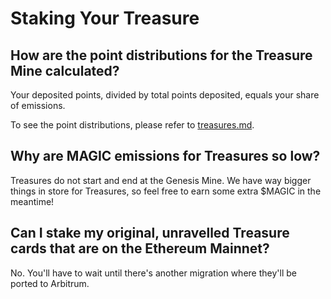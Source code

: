 # Staking Your Treasure

## How are the point distributions for the Treasure Mine calculated?

Your deposited points, divided by total points deposited, equals your share of emissions.

To see the point distributions, please refer to [treasures.md](../what-is-usdmagic/treasures.md "mention").

## Why are MAGIC emissions for Treasures so low?

Treasures do not start and end at the Genesis Mine. We have way bigger things in store for Treasures, so feel free to earn some extra $MAGIC in the meantime!

## Can I stake my original, unravelled Treasure cards that are on the Ethereum Mainnet?

No. You'll have to wait until there's another migration where they'll be ported to Arbitrum.
